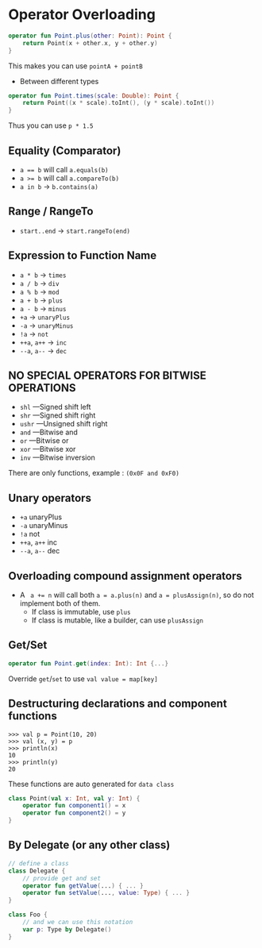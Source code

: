 # Operator Overloading

```kt
operator fun Point.plus(other: Point): Point {
    return Point(x + other.x, y + other.y)
}
```

This makes you can use `pointA + pointB`

- Between different types

```kt
operator fun Point.times(scale: Double): Point {
    return Point((x * scale).toInt(), (y * scale).toInt())
}
```

Thus you can use `p * 1.5`

## Equality (Comparator)

- `a == b` will call `a.equals(b)`
- `a >= b` will call `a.compareTo(b)`
- `a in b` -> `b.contains(a)`

## Range / RangeTo

- `start..end` -> `start.rangeTo(end)`

## Expression to Function Name

- `a * b` → `times`
- `a / b` → `div`
- `a % b` → `mod`
- `a + b` → `plus`
- `a - b` → `minus`
- `+a`  → `unaryPlus`
- `-a`  → `unaryMinus`
- `!a` → `not`
- `++a`, `a++`  → `inc`
- `--a`, `a--`  → `dec`

## NO SPECIAL OPERATORS FOR BITWISE OPERATIONS

- `shl` —Signed shift left
- `shr` —Signed shift right
- `ushr` —Unsigned shift right
- `and` —Bitwise and
- `or` —Bitwise or
- `xor` —Bitwise xor
- `inv` —Bitwise inversion

There are only functions, example : `(0x0F and 0xF0)`

## Unary operators

- `+a`	unaryPlus
- `-a`	unaryMinus
- `!a`	not
- `++a`, `a++`	inc
- `--a`, `a--`	dec

## Overloading compound assignment operators

- A ` a += n` will call both `a = a.plus(n)` and `a = plusAssign(n)`, so do not implement both of them.
  - If class is immutable, use `plus`
  - If class is mutable, like a builder, can use `plusAssign`

## Get/Set

```kt 
operator fun Point.get(index: Int): Int {...}
```

Override `get`/`set` to use `val value = map[key]`

## Destructuring declarations and component functions

```console
>>> val p = Point(10, 20)
>>> val (x, y) = p             
>>> println(x)
10
>>> println(y)
20
```

These functions are auto generated for `data class`

```kt
class Point(val x: Int, val y: Int) {
    operator fun component1() = x
    operator fun component2() = y
}
```

## By Delegate (or any other class)

```kt
// define a class
class Delegate {
    // provide get and set
    operator fun getValue(...) { ... }          
    operator fun setValue(..., value: Type) { ... }  
}

class Foo {
    // and we can use this notation
    var p: Type by Delegate() 
}
```
